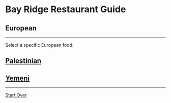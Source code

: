 # Bay Ridge Restaurant Guide
## European
---
Select a specific European food:

## [Palestinian](Middle-eastern/palestinian.md)

## [Yemeni](Middle-eastern/yemeni.md)

---
[Start Over](../home.md)
